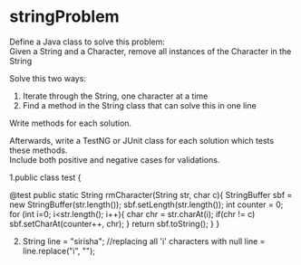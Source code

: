 # stringProblem

Define a Java class to solve this problem:<br>
Given a String and a Character, remove all instances of the Character in the String

Solve this two ways:<br>
1. Iterate through the String, one character at a time<br>
2. Find a method in the String class that can solve this in one line<br>

Write methods for each solution.

Afterwards, write a TestNG or JUnit class for each solution which tests these methods.<br>
Include both positive and negative cases for validations.

1.public class test {
  
@test
public static String rmCharacter(String str, char c){
		    StringBuffer sbf = new StringBuffer(str.length());
		    sbf.setLength(str.length());
		    int counter = 0;
		    for (int i=0; i<str.length(); i++){
		        char chr = str.charAt(i);
		        if(chr != c) sbf.setCharAt(counter++, chr);
		    }
		    return sbf.toString();
		}
}

2. String line = "sirisha"; 
//replacing all 'i' characters with null
   line = line.replace("i", ""); 
   

 
 

 
 

 
 
 
 
 
 
 
 
